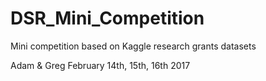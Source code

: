 # DSR_Mini_Competition
Mini competition based on Kaggle research grants datasets

Adam & Greg
February 14th, 15th, 16th 2017
